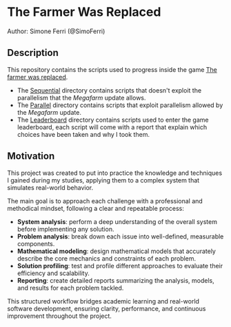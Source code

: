 # The Farmer Was Replaced
Author: Simone Ferri (@SimoFerri)
## Description
This repository contains the scripts used to progress inside the game
[The farmer was replaced](https://store.steampowered.com/app/2060160/The_Farmer_Was_Replaced/).<br>
- The [Sequential](/Sequential) directory contains scripts that doesn't exploit the parallelism that the *Megafarm* update allows.
- The [Parallel](/Parallel) directory contains scripts that exploit parallelism allowed by the *Megafarm* update.
- The [Leaderboard](/Leaderboard) directory contains scripts used to enter the game leaderboard, each script will come with
a report that explain which choices have been taken and why I took them.

## Motivation
This project was created to put into practice the knowledge and techniques I gained during my studies, applying them to a
complex system that simulates real-world behavior.


The main goal is to approach each challenge with a professional and methodical mindset, following a clear and repeatable process:
- **System analysis**: perform a deep understanding of the overall system before implementing any solution.
- **Problem analysis**: break down each issue into well-defined, measurable components.
- **Mathematical modeling**: design mathematical models that accurately describe the core mechanics and constraints of each problem.
- **Solution profiling**: test and profile different approaches to evaluate their efficiency and scalability.
- **Reporting**: create detailed reports summarizing the analysis, models, and results for each problem tackled.<br>


This structured workflow bridges academic learning and real-world software development, ensuring clarity, performance, and continuous improvement throughout the project.
